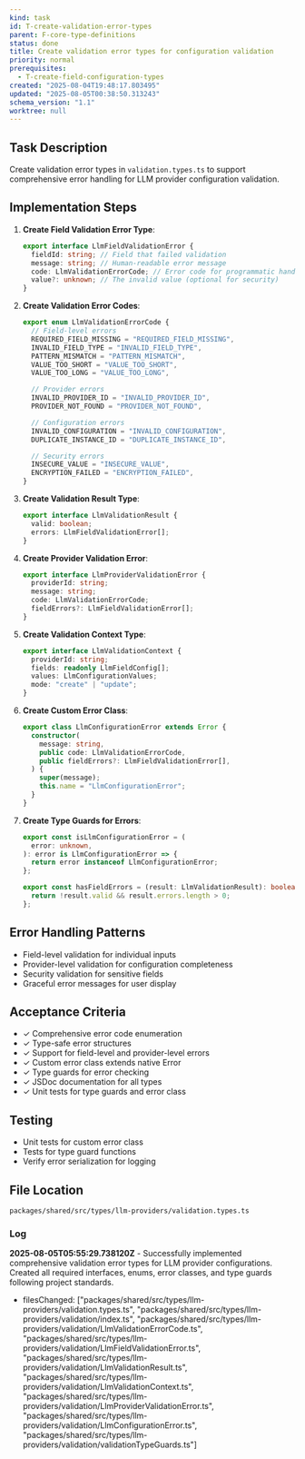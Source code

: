 ```yaml
---
kind: task
id: T-create-validation-error-types
parent: F-core-type-definitions
status: done
title: Create validation error types for configuration validation
priority: normal
prerequisites:
  - T-create-field-configuration-types
created: "2025-08-04T19:48:17.803495"
updated: "2025-08-05T00:38:50.313243"
schema_version: "1.1"
worktree: null
---
```


## Task Description

Create validation error types in `validation.types.ts` to support comprehensive error handling for LLM provider configuration validation.

## Implementation Steps

1. **Create Field Validation Error Type**:

   ```typescript
   export interface LlmFieldValidationError {
     fieldId: string; // Field that failed validation
     message: string; // Human-readable error message
     code: LlmValidationErrorCode; // Error code for programmatic handling
     value?: unknown; // The invalid value (optional for security)
   }
   ```

2. **Create Validation Error Codes**:

   ```typescript
   export enum LlmValidationErrorCode {
     // Field-level errors
     REQUIRED_FIELD_MISSING = "REQUIRED_FIELD_MISSING",
     INVALID_FIELD_TYPE = "INVALID_FIELD_TYPE",
     PATTERN_MISMATCH = "PATTERN_MISMATCH",
     VALUE_TOO_SHORT = "VALUE_TOO_SHORT",
     VALUE_TOO_LONG = "VALUE_TOO_LONG",

     // Provider errors
     INVALID_PROVIDER_ID = "INVALID_PROVIDER_ID",
     PROVIDER_NOT_FOUND = "PROVIDER_NOT_FOUND",

     // Configuration errors
     INVALID_CONFIGURATION = "INVALID_CONFIGURATION",
     DUPLICATE_INSTANCE_ID = "DUPLICATE_INSTANCE_ID",

     // Security errors
     INSECURE_VALUE = "INSECURE_VALUE",
     ENCRYPTION_FAILED = "ENCRYPTION_FAILED",
   }
   ```

3. **Create Validation Result Type**:

   ```typescript
   export interface LlmValidationResult {
     valid: boolean;
     errors: LlmFieldValidationError[];
   }
   ```

4. **Create Provider Validation Error**:

   ```typescript
   export interface LlmProviderValidationError {
     providerId: string;
     message: string;
     code: LlmValidationErrorCode;
     fieldErrors?: LlmFieldValidationError[];
   }
   ```

5. **Create Validation Context Type**:

   ```typescript
   export interface LlmValidationContext {
     providerId: string;
     fields: readonly LlmFieldConfig[];
     values: LlmConfigurationValues;
     mode: "create" | "update";
   }
   ```

6. **Create Custom Error Class**:

   ```typescript
   export class LlmConfigurationError extends Error {
     constructor(
       message: string,
       public code: LlmValidationErrorCode,
       public fieldErrors?: LlmFieldValidationError[],
     ) {
       super(message);
       this.name = "LlmConfigurationError";
     }
   }
   ```

7. **Create Type Guards for Errors**:

   ```typescript
   export const isLlmConfigurationError = (
     error: unknown,
   ): error is LlmConfigurationError => {
     return error instanceof LlmConfigurationError;
   };

   export const hasFieldErrors = (result: LlmValidationResult): boolean => {
     return !result.valid && result.errors.length > 0;
   };
   ```

## Error Handling Patterns

- Field-level validation for individual inputs
- Provider-level validation for configuration completeness
- Security validation for sensitive fields
- Graceful error messages for user display

## Acceptance Criteria

- ✓ Comprehensive error code enumeration
- ✓ Type-safe error structures
- ✓ Support for field-level and provider-level errors
- ✓ Custom error class extends native Error
- ✓ Type guards for error checking
- ✓ JSDoc documentation for all types
- ✓ Unit tests for type guards and error class

## Testing

- Unit tests for custom error class
- Tests for type guard functions
- Verify error serialization for logging

## File Location

`packages/shared/src/types/llm-providers/validation.types.ts`

### Log

**2025-08-05T05:55:29.738120Z** - Successfully implemented comprehensive validation error types for LLM provider configurations. Created all required interfaces, enums, error classes, and type guards following project standards.

- filesChanged: ["packages/shared/src/types/llm-providers/validation.types.ts", "packages/shared/src/types/llm-providers/validation/index.ts", "packages/shared/src/types/llm-providers/validation/LlmValidationErrorCode.ts", "packages/shared/src/types/llm-providers/validation/LlmFieldValidationError.ts", "packages/shared/src/types/llm-providers/validation/LlmValidationResult.ts", "packages/shared/src/types/llm-providers/validation/LlmValidationContext.ts", "packages/shared/src/types/llm-providers/validation/LlmProviderValidationError.ts", "packages/shared/src/types/llm-providers/validation/LlmConfigurationError.ts", "packages/shared/src/types/llm-providers/validation/validationTypeGuards.ts"]

